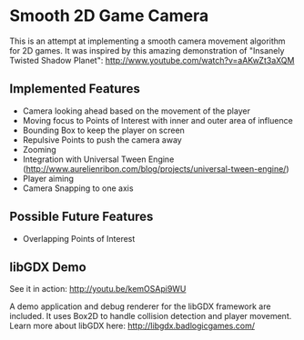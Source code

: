 # Smooth 2D Game Camera

This is an attempt at implementing a smooth camera movement algorithm for 2D games.
It was inspired by this amazing demonstration of "Insanely Twisted Shadow Planet": http://www.youtube.com/watch?v=aAKwZt3aXQM

## Implemented Features

 - Camera looking ahead based on the movement of the player
 - Moving focus to Points of Interest with inner and outer area of influence
 - Bounding Box to keep the player on screen
 - Repulsive Points to push the camera away
 - Zooming
 - Integration with Universal Tween Engine (http://www.aurelienribon.com/blog/projects/universal-tween-engine/)
 - Player aiming
 - Camera Snapping to one axis

## Possible Future Features

 - Overlapping Points of Interest

## libGDX Demo

See it in action: http://youtu.be/kemOSApi9WU

A demo application and debug renderer for the libGDX framework are included. It uses Box2D to handle collision detection and player movement. Learn more about libGDX here: http://libgdx.badlogicgames.com/
